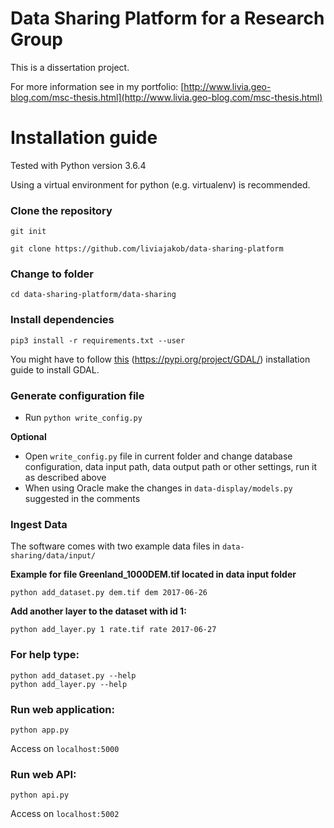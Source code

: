 # Data Sharing Platform for a Research Group

This is a dissertation project.

For more information see in my portfolio: [http://www.livia.geo-blog.com/msc-thesis.html](http://www.livia.geo-blog.com/msc-thesis.html)



# Installation guide

Tested with Python version 3.6.4

Using a virtual environment for python (e.g. virtualenv) is recommended.

### Clone the repository

```git init```

```git clone https://github.com/liviajakob/data-sharing-platform```


### Change to folder

```cd data-sharing-platform/data-sharing```


### Install dependencies

```pip3 install -r requirements.txt --user```

You might have to follow [this](https://pypi.org/project/GDAL/) (https://pypi.org/project/GDAL/) installation guide to install GDAL.

### Generate configuration file

- Run ```python write_config.py```

**Optional**

- Open ```write_config.py``` file in current folder and change database configuration, data input path, data output path or other settings, run it as described above
- When using Oracle make the changes in ```data-display/models.py``` suggested in the comments


### Ingest Data 

The software comes with two example data files in ```data-sharing/data/input/```

**Example for file Greenland_1000DEM.tif located in data input folder**

```python add_dataset.py dem.tif dem 2017-06-26```


**Add another layer to the dataset with id 1:**


```python add_layer.py 1 rate.tif rate 2017-06-27```

### For help type:

```
python add_dataset.py --help
python add_layer.py --help
```


### Run web application:

```
python app.py
```

Access on ```localhost:5000```

### Run web API:

```
python api.py
```

Access on ```localhost:5002```


